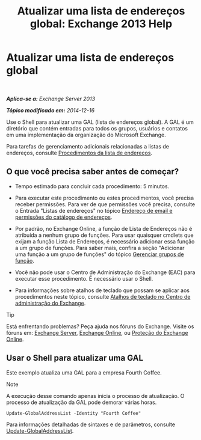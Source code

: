 ﻿---
title: 'Atualizar uma lista de endereços global: Exchange 2013 Help'
TOCTitle: Atualizar uma lista de endereços global
ms:assetid: 236e8530-62dd-4c43-8a5d-8465623252e6
ms:mtpsurl: https://technet.microsoft.com/pt-br/library/Bb266966(v=EXCHG.150)
ms:contentKeyID: 50485115
ms.date: 01/10/2018
mtps_version: v=EXCHG.150
ms.translationtype: HT
---

# Atualizar uma lista de endereços global

 

_**Aplica-se a:** Exchange Server 2013_

_**Tópico modificado em:** 2014-12-16_

Use o Shell para atualizar uma GAL (lista de endereços global). A GAL é um diretório que contém entradas para todos os grupos, usuários e contatos em uma implementação da organização do Microsoft Exchange.

Para tarefas de gerenciamento adicionais relacionadas a listas de endereços, consulte [Procedimentos da lista de endereços](address-list-procedures-exchange-2013-help.md).

## O que você precisa saber antes de começar?

  - Tempo estimado para concluir cada procedimento: 5 minutos.

  - Para executar este procedimento ou estes procedimentos, você precisa receber permissões. Para ver de que permissões você precisa, consulte o Entrada "Listas de endereços" no tópico [Endereço de email e permissões do catálogo de endereços](email-address-and-address-book-permissions-exchange-2013-help.md).

  - Por padrão, no Exchange Online, a função de Lista de Endereços não é atribuída a nenhum grupo de funções. Para usar quaisquer cmdlets que exijam a função Lista de Endereços, é necessário adicionar essa função a um grupo de funções. Para saber mais, confira a seção "Adicionar uma função a um grupo de funções" do tópico [Gerenciar grupos de função](manage-role-groups-exchange-2013-help.md).

  - Você não pode usar o Centro de Administração do Exchange (EAC) para executar esse procedimento. É necessário usar o Shell.

  - Para informações sobre atalhos de teclado que possam se aplicar aos procedimentos neste tópico, consulte [Atalhos de teclado no Centro de administração do Exchange](keyboard-shortcuts-in-the-exchange-admin-center-exchange-online-protection-help.md).


> [!TIP]
> Está enfrentando problemas? Peça ajuda nos fóruns do Exchange. Visite os fóruns em: <A href="https://go.microsoft.com/fwlink/p/?linkid=60612">Exchange Server</A>, <A href="https://go.microsoft.com/fwlink/p/?linkid=267542">Exchange Online</A>, ou <A href="https://go.microsoft.com/fwlink/p/?linkid=285351">Proteção do Exchange Online</A>.



## Usar o Shell para atualizar uma GAL

Este exemplo atualiza uma GAL para a empresa Fourth Coffee.


> [!NOTE]
> A execução desse comando apenas inicia o processo de atualização. O processo de atualização da GAL pode demorar várias horas.



    Update-GlobalAddressList -Identity "Fourth Coffee"

Para informações detalhadas de sintaxes e de parâmetros, consulte [Update-GlobalAddressList](https://technet.microsoft.com/pt-br/library/aa998806\(v=exchg.150\)).


